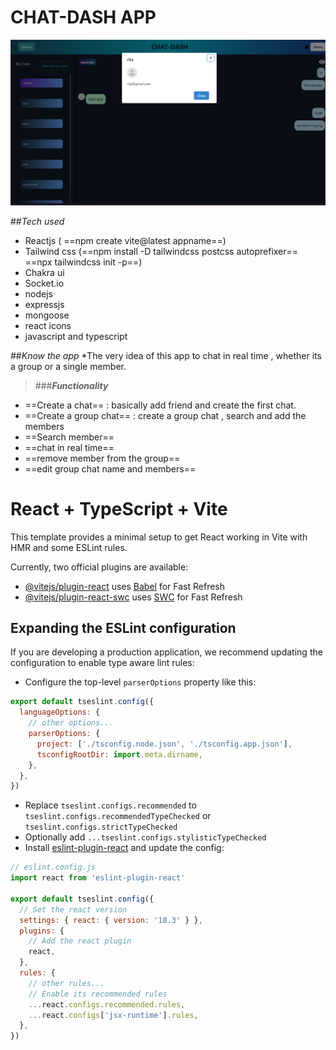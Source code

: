 # CHAT-DASH APP

![THE CHAT PAGE](images/chatApp.png)

##*Tech used*
- Reactjs ( ==npm create vite@latest appname==)
- Tailwind css (==npm install -D tailwindcss postcss autoprefixer== 
==npx tailwindcss init -p==)
- Chakra ui
- Socket.io
- nodejs
- expressjs
- mongoose
- react icons
- javascript and typescript

##*Know the app*
*The very idea of this app to chat in real time , whether its a group or a single member.
> ###***Functionality***
- ==Create a chat== : basically add friend and create the first chat.
- ==Create a group chat== : create a group chat , search and add the members
- ==Search member==
- ==chat in real time==
- ==remove member from the group==
- ==edit group chat name and members==












# React + TypeScript + Vite

This template provides a minimal setup to get React working in Vite with HMR and some ESLint rules.

Currently, two official plugins are available:

- [@vitejs/plugin-react](https://github.com/vitejs/vite-plugin-react/blob/main/packages/plugin-react/README.md) uses [Babel](https://babeljs.io/) for Fast Refresh
- [@vitejs/plugin-react-swc](https://github.com/vitejs/vite-plugin-react-swc) uses [SWC](https://swc.rs/) for Fast Refresh

## Expanding the ESLint configuration

If you are developing a production application, we recommend updating the configuration to enable type aware lint rules:

- Configure the top-level `parserOptions` property like this:

```js
export default tseslint.config({
  languageOptions: {
    // other options...
    parserOptions: {
      project: ['./tsconfig.node.json', './tsconfig.app.json'],
      tsconfigRootDir: import.meta.dirname,
    },
  },
})
```

- Replace `tseslint.configs.recommended` to `tseslint.configs.recommendedTypeChecked` or `tseslint.configs.strictTypeChecked`
- Optionally add `...tseslint.configs.stylisticTypeChecked`
- Install [eslint-plugin-react](https://github.com/jsx-eslint/eslint-plugin-react) and update the config:

```js
// eslint.config.js
import react from 'eslint-plugin-react'

export default tseslint.config({
  // Set the react version
  settings: { react: { version: '18.3' } },
  plugins: {
    // Add the react plugin
    react,
  },
  rules: {
    // other rules...
    // Enable its recommended rules
    ...react.configs.recommended.rules,
    ...react.configs['jsx-runtime'].rules,
  },
})
```


